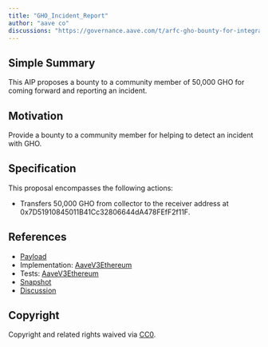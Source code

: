 ```yaml
---
title: "GHO_Incident_Report"
author: "aave co"
discussions: "https://governance.aave.com/t/arfc-gho-bounty-for-integration-issue-detection/15296"
---
```


## Simple Summary

This AIP proposes a bounty to a community member of 50,000 GHO for coming forward and reporting an incident.

## Motivation

Provide a bounty to a community member for helping to detect an incident with GHO.

## Specification

This proposal encompasses the following actions:

- Transfers 50,000 GHO from collector to the receiver address at 0x7D51910845011B41Cc32806644dA478FEfF2f11F.

## References

- [Payload](https://etherscan.io/address/0x5107f3274893daf384241370cb84c9991780a786#code)
- Implementation: [AaveV3Ethereum](https://github.com/bgd-labs/aave-proposals-v3/blob/main/src/20231122_AaveV3Ethereum_GHO_Incident_Report/AaveV3Ethereum_GHO_Incident_Report_20231122.sol)
- Tests: [AaveV3Ethereum](https://github.com/bgd-labs/aave-proposals-v3/blob/main/src/20231122_AaveV3Ethereum_GHO_Incident_Report/AaveV3Ethereum_GHO_Incident_Report_20231122.t.sol)
- [Snapshot](https://snapshot.org/#/aave.eth/proposal/0x87098e081bb28ad8a28f02886303c75e83593c3e25764626ccf4cf584e230c75)
- [Discussion](https://governance.aave.com/t/arfc-gho-bounty-for-integration-issue-detection/15296)

## Copyright

Copyright and related rights waived via [CC0](https://creativecommons.org/publicdomain/zero/1.0/).
